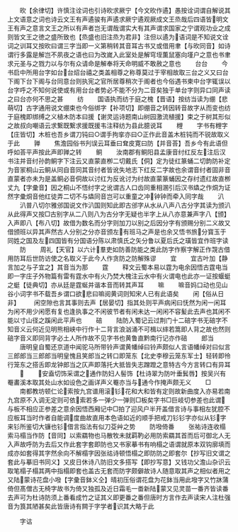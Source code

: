 <!-- { "loadSidebar": true } -->
　　欥【余律切】许慎注诠词也引诗欥求厥宁【今文欥作遹】愚按诠词谓自解说其上文语意之词也诗云文王有声遹骏有声遹求厥宁遹观厥成文王烝哉后四语皆明文王有声之意言文王之所以有声者岂无谓哉谓实大有其声谓求国家之宁谓观功业之成则皆文王之徳之盛所致也【烝盛也旧注烝为君非】注但以遹为语词是不知说文诠词之训耳又按欥曰谓三字当即一义第稍转其音耳古书又或借用聿【与欥同音】如诗谓行多露是解岂不夙夜之语也曰为改嵗入此室处是解穹垤薫鼠塞向墐户之意也书聿求元圣与之戮力以与尔有众请命是解奉将天命明威不敢赦之意也
　　台台
　　今书启中所用台字如台台炤台禧之类盖相尊之称尊莫过于宰相故取三台之义又曰台下阁下台下阁与台同意台则执宪之官所居尊稍次于阁者也今俗遇书柬中台字辄误以台字呼之不知何说使或有用台台者势必不能不分为二音矣独于单台字则异口同声读之曰台亦何不思之甚
　　纺
　　国语执而纺于庭之槐【晋语】按纺当读为绷【悲萌切】古字通用说文绷束也今俗绑字【补项切】即绷音之转因转音故字从而变也纺于庭槐即绑缚之义植木防本曰援【谢灵运诗题南山树园激流植援】束之于树其形似之故叔向嘲语云求繋既繋求援既援韦注释纺为县此臆说耳
　　榸
　　字书有榸字【庄皆切】木桩也吾乡谓刀钝曰○谓手拘挛亦曰○正作此音盖木桩钝而不锐故取义于此
　　亸
　　焦澹园俗书刋误云耳垂曰耷皮寛曰防【并音荅】吾乡今有此语但呼如荅平声按此声即亸之转
　　鲖
　　汝南郡有鲖阳县孟康音纣红反左注后汉书注并音纣孙韵鲖字下注云又直蒙直栁二切戴氏【侗】定为徒红篆蛹二切韵防补定为音冡桐山云鲖从同自音同其音纣者皆讹失地志下红反二字故也余谓音纣者固非音直蒙者亦未为是盖鲖必音侗故以讨红为反讹讨为纣故直蒙篆蛹因之存纣遗红故直栁丈九【字彚音】因之桐山不悟纣字之讹谓古人口齿同重相溷引后汉书爞之作烔为证然字彚烔音他红徒弄二切不与爞同音岂可以重童之冲钟钟而牵入同字哉
　　汃
　　汃普八切尔雅邠国说文作汃国则知此即古邠字从水从八声八古分字其读为颁汃从此得声又按□古别字从二八则八为古分字无疑也半字上从八亦意兼声字八【颁】入声即八【布八切】故借为数名而分字则加刀以别之后因分字有颁赐分别二义故又借颁班以异其声然古人分别之分亦音颁左有班马之声是也余又悟书旅分寳玉于同姓之国及左四国皆有分国语分陈以肃慎氏之矢分鲁以夏后氏之璜皆宜作班字读
　　防
　　周礼【天官】以六计羣吏如防善防能之类此防字作察字解正作覝古借用防耳后世防访使之名取义于此今人作贪防之防解殊谬
　　宜
　　宜古叶加【静言加之与子宜之】其音当为那
　　霆
　　释文云蜀本易以霆为电余因悟古霆电当即一字庄子外物篇有雷有霆水中有火乃焚大槐注云水中有火谓电也此亦一证按蝘蜓之蜓【徒典切】亦从廷是霆蜒并谐本音而转其声耳
　　嘛
　　嘛音妈口动也见山谷小词字书不载吾乡谓口欲悲曰嘛阅黄词则知宋人已有此语矣
　　闲【俗从日非】
　　闲空隙也言其事则去声【居晏切】指其处则平声病闲曰怃然为闲一闲耳为闲不用少闲愿有复也逢执事之不闲彼节者有闲未达一闲闲不容髪此去声也其闲不能以寸山径之蹊闲此平声也
　　碚
　　陆防入蜀记云过荆门十二碚字书无碚字不知音义云何近见明熊相峡中行作十二背言浪汹涌不可楫以繂若篙即人背之故也然则碚字音义即同背字必土人所作故不见字书也黄鲁直黔南行记亦作碚
　　郎当
　　唐明皇自蜀还京道中闻驼马所带铃声谓黄幡绰曰铃声颇似人言语幡绰对曰似言三郎郎当三郎郎当明皇愧且笑郎当之转口即笼东【北史李穆云笼东军士】轻转即彾行笼东之搭舌即龙钟郎当之仄声即落托大抵皆失志蹭蹬之意特古今方言转口有异耳
　　
　　安盍切饰采谓之通作防妇人髻饰【杜诗翠为防叶垂鬂唇】按吴兴有罨畵溪本取其处山水如设色之画详声义罨亦当与通今作掩声颇无义
　　□
　　南都教坊顿仁论索按九宫谱用滚钐花和大和皆有定则故新曲度入亦易若南九宫原不入调无定则可依索若多一弹少一弹则□板矣字书□巨岐切参差也此谓与板不相应正参差之意余因悟西厢记中□拍了迎风户半开盖借言诗与事相左犹腔不应板耳当时作者自能调度曲故直用本色语如近的顺手把戒刀钐钐字亦似从钐字来钐所鉴切大镰也钐借言指法有似刀芟艸之势
　　防墢倚番
　　张祐诗连收榻索马榻当作防【音同】以索羂物也马散牧未就羁靮必用防索羂其首而后可御北人无入声故呼防为去后又作此套字套即防也又书家摹书有响榻之语谓就原本双钩廓填而成亦如套得其字然余向不解榻字因张祜诗顿悟榻之即防防之即套尔【抄写旧文谓之套此与摹旧书同义】又皮日休诗八防旧文多搭写【即抄写意】又钱功父澹山杂识云取笔榻子榻其两中指榻即套也盖古无套而防字颇僻故诗人随意取其声之相似者用之又陆蒙诗花盘小墢【字彚音鉢义仝】晴初压俗谓花盘为花鉢当用此墢字又竹牀蒲倚但髙僧古无椅字故书为倚又独孤及近日霜毛一畨新陆蒙又见灵苗一番齐皆读番去声可为杜诗防须上番看成竹之证其义即更番之番但唐时方言作去声读宋人注杜强音为筤其陋甚矣此皆唐诗有闗于字学者识其大略于此

　　字诂
